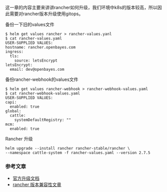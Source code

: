 这一章的内容主要来讲讲rancher如何升级，我们环境中k8s的版本较高，所以因此需要对rancher版本升级使用gitops。

备份一下旧的values文件
```
$ helm get values rancher > rancher-values.yanl
$ cat rancher-values.yaml
USER-SUPPLIED VALUES:
hostname: rancher.openbayes.com
ingress:
  tls:
    source: letsEncrypt
letsEncrypt:
  email: dev@openbayes.com
```

备份rancher-webhook的values文件
```
$ helm get values rancher-webhook > rancher-webhook-values.yaml
$ cat rancher-webhook-values.yaml
USER-SUPPLIED VALUES:
capi:
  enabled: true
global:
  cattle:
    systemDefaultRegistry: ""
mcm:
  enabled: true
```

Rancher 升级
```
helm upgrade --install rancher rancher-stable/rancher \
--namespace cattle-system -f rancher-values.yaml --version 2.7.5
```


### **参考文章**

- [官方升级文档](https://ranchermanager.docs.rancher.com/zh/getting-started/installation-and-upgrade/install-upgrade-on-a-kubernetes-cluster/upgrades)
- [rancher 版本兼容性文章](https://www.suse.com/suse-rancher/support-matrix/all-supported-versions/rancher-v2-7-5/)
